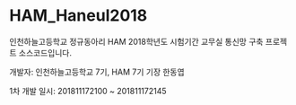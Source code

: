 # HAM_Haneul2018
인천하늘고등학교 정규동아리 HAM 2018학년도 시험기간 교무실 통신망 구축 프로젝트 소스코드입니다.

개발자: 인천하늘고등학교 7기, HAM 7기 기장 한동엽

1차 개발 일시: 201811172100 ~ 201811172145 
